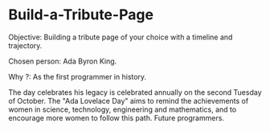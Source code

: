 # Build-a-Tribute-Page

Objective: Building a tribute page of your choice with a timeline and trajectory.

Chosen person: Ada Byron King.

Why ?: As the first programmer in history.

The day celebrates his legacy is celebrated annually on the second Tuesday of October. The "Ada Lovelace Day" aims to remind the achievements of women in science, technology, engineering and mathematics, and to encourage more women to follow this path. Future programmers.
